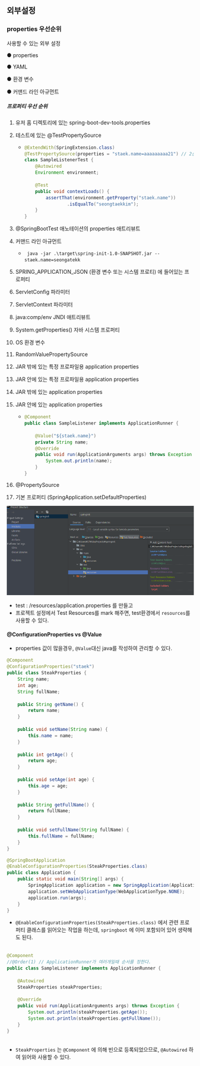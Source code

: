 ## 외부설정



### properties 우선순위



사용할 수 있는 외부 설정 

● properties 

● YAML 

● 환경 변수 

● 커맨드 라인 아규먼트







##### 프로퍼티 우선 순위 

1. 유저 홈 디렉토리에 있는 spring-boot-dev-tools.properties 

2. 테스트에 있는 @TestPropertySource 

   - ~~~java
     @ExtendWith(SpringExtension.class)
     @TestPropertySource(properties = "staek.name=aaaaaaaaa21") // 2순위
     class SampleListenerTest {
         @Autowired
         Environment environment;
     
         @Test
         public void contextLoads() {
             assertThat(environment.getProperty("staek.name"))
                     .isEqualTo("seongtaekkim");
         }
     }
     ~~~

3. @SpringBootTest 애노테이션의 properties 애트리뷰트 

4. 커맨드 라인 아규먼트 

   - ` java -jar .\target\spring-init-1.0-SNAPSHOT.jar --staek.name=seongatekk`

5. SPRING_APPLICATION_JSON (환경 변수 또는 시스템 프로티) 에 들어있는 프로퍼티 

6. ServletConfig 파라미터 

7. ServletContext 파라미터 

8. java:comp/env JNDI 애트리뷰트 

9. System.getProperties() 자바 시스템 프로퍼티 

10.  OS 환경 변수 

11. RandomValuePropertySource 

12.  JAR 밖에 있는 특정 프로파일용 application properties

13.  JAR 안에 있는 특정 프로파일용 application properties

14. JAR 밖에 있는 application properties

15. JAR 안에 있는 application properties 

    - ~~~java
      @Component
      public class SampleListener implements ApplicationRunner {
      
          @Value("${staek.name}")
          private String name;
          @Override
          public void run(ApplicationArguments args) throws Exception {
              System.out.println(name);
          }
      }
      ~~~

16.  @PropertySource 

17. 기본 프로퍼티 (SpringApplication.setDefaultProperties)







![image-20220224061800678](./images/08-0.PNG)

- test : /resources/application.properties 를 만들고
- 프로젝트 설정에서 Test Resources를 mark 해주면, test환경에서 `resources`를 사용할 수 있다.















#### @ConfigurationProperties vs @Value

- properties 값이 많을경우, `@Value`대신 java를 작성하여 관리할 수 있다.

```java
@Component
@ConfigurationProperties("staek")
public class SteakProperties {
    String name;
    int age;
    String fullName;

    public String getName() {
        return name;
    }

    public void setName(String name) {
        this.name = name;
    }

    public int getAge() {
        return age;
    }

    public void setAge(int age) {
        this.age = age;
    }

    public String getFullName() {
        return fullName;
    }

    public void setFullName(String fullName) {
        this.fullName = fullName;
    }
}
```

~~~java
@SpringBootApplication
@EnableConfigurationProperties(SteakProperties.class)
public class Application {
    public static void main(String[] args) {
        SpringApplication application = new SpringApplication(Application.class);
        application.setWebApplicationType(WebApplicationType.NONE);
        application.run(args);
    }
}
~~~

- `@EnableConfigurationProperties(SteakProperties.class)` 에서 관련 프로퍼티 클래스를 읽어오는 작업을 하는데, `springboot` 에 이미 포함되어 있어 생략해도 된다.



~~~java

@Component
//@Order(1) // ApplicationRunner가 여러개일때 순서를 정한다.
public class SampleListener implements ApplicationRunner {

    @Autowired
    SteakProperties steakProperties;

    @Override
    public void run(ApplicationArguments args) throws Exception {
        System.out.println(steakProperties.getAge());
        System.out.println(steakProperties.getFullName());
    }
}



~~~

- `SteakProperties` 는 `@Component` 에 의해 빈으로 등록되었으므로, `@Autowired` 하여 읽어와 사용할 수 있다.































